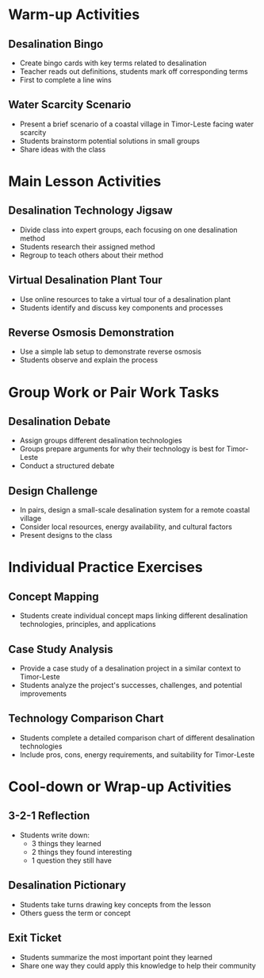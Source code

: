 # Warm-up Activities

## Desalination Bingo
- Create bingo cards with key terms related to desalination
- Teacher reads out definitions, students mark off corresponding terms
- First to complete a line wins

## Water Scarcity Scenario
- Present a brief scenario of a coastal village in Timor-Leste facing water scarcity
- Students brainstorm potential solutions in small groups
- Share ideas with the class

# Main Lesson Activities

## Desalination Technology Jigsaw
- Divide class into expert groups, each focusing on one desalination method
- Students research their assigned method
- Regroup to teach others about their method

## Virtual Desalination Plant Tour
- Use online resources to take a virtual tour of a desalination plant
- Students identify and discuss key components and processes

## Reverse Osmosis Demonstration
- Use a simple lab setup to demonstrate reverse osmosis
- Students observe and explain the process

# Group Work or Pair Work Tasks

## Desalination Debate
- Assign groups different desalination technologies
- Groups prepare arguments for why their technology is best for Timor-Leste
- Conduct a structured debate

## Design Challenge
- In pairs, design a small-scale desalination system for a remote coastal village
- Consider local resources, energy availability, and cultural factors
- Present designs to the class

# Individual Practice Exercises

## Concept Mapping
- Students create individual concept maps linking different desalination technologies, principles, and applications

## Case Study Analysis
- Provide a case study of a desalination project in a similar context to Timor-Leste
- Students analyze the project's successes, challenges, and potential improvements

## Technology Comparison Chart
- Students complete a detailed comparison chart of different desalination technologies
- Include pros, cons, energy requirements, and suitability for Timor-Leste

# Cool-down or Wrap-up Activities

## 3-2-1 Reflection
- Students write down:
  * 3 things they learned
  * 2 things they found interesting
  * 1 question they still have

## Desalination Pictionary
- Students take turns drawing key concepts from the lesson
- Others guess the term or concept

## Exit Ticket
- Students summarize the most important point they learned
- Share one way they could apply this knowledge to help their community